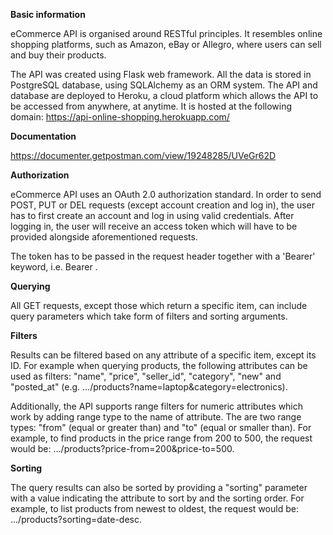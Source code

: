 **Basic information**

eCommerce API is organised around RESTful principles. It resembles online shopping platforms, such as Amazon, eBay or Allegro, where users can sell and buy their products.

The API was created using Flask web framework. All the data is stored in PostgreSQL database, using SQLAlchemy as an ORM system. The API and database are deployed to Heroku, a cloud platform which allows the API to be accessed from anywhere, at anytime. It is hosted at the following domain: https://api-online-shopping.herokuapp.com/


**Documentation**

https://documenter.getpostman.com/view/19248285/UVeGr62D


**Authorization**

eCommerce API uses an OAuth 2.0 authorization standard. In order to send POST, PUT or DEL requests (except account creation and log in), the user has to first create an account and log in using valid credentials. After logging in, the user will receive an access token which will have to be provided alongside aforementioned requests.

The token has to be passed in the request header together with a 'Bearer' keyword, i.e. Bearer .


**Querying**

All GET requests, except those which return a specific item, can include query parameters which take form of filters and sorting arguments.

**Filters**

Results can be filtered based on any attribute of a specific item, except its ID. For example when querying products, the following attributes can be used as filters: "name", "price", "seller_id", "category", "new" and "posted_at" (e.g. .../products?name=laptop&category=electronics).

Additionally, the API supports range filters for numeric attributes which work by adding range type to the name of attribute. The are two range types: "from" (equal or greater than) and "to" (equal or smaller than). For example, to find products in the price range from 200 to 500, the request would be: .../products?price-from=200&price-to=500.

**Sorting**

The query results can also be sorted by providing a "sorting" parameter with a value indicating the attribute to sort by and the sorting order. For example, to list products from newest to oldest, the request would be: .../products?sorting=date-desc.
